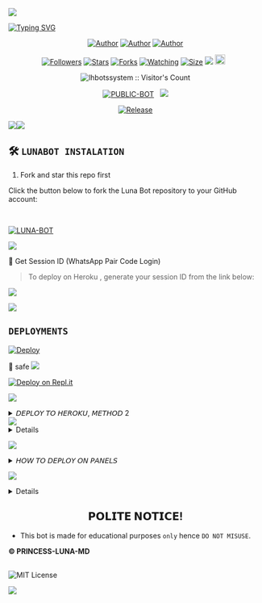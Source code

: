 

<img align="center" height="auto"
src="https://files.catbox.moe/3l5hpb.jpg?">

[![Typing SVG](https://readme-typing-svg.herokuapp.com?font=Rockstar-ExtraBold&size=30&pause=1000&color=0000FF&center=true&vCenter=true&width=815&height=60&lines=P+R+I+N+C+E+S+S-L+U+N+A-M+D+▇)](https://git.io/typing-svg)
<br>

   </p>
<p align="center">
<a href="https://github.com/lhbotssystem"><img title="Author" src="https://img.shields.io/badge/Lord Habaek-blue?style=for-the-badge&logo=Github"></a> <a href="https://youtube.com/@botmastermindofficial"><img title="Author" src="https://img.shields.io/badge/YT CHANNEL-darkred?style=for-the-badge&logo=youtube"></a> <a href="https://wa.me/263712473551"><img title="Author" src="https://img.shields.io/badge/Contact Me-darkgreen?style=for-the-badge&logo=whatsapp"></a>
<p/> 

 <p align="center">
<a href="https://github.com/lhbotssystem/followers"><img title="Followers" src="https://img.shields.io/github/followers/lhbotssystem?color=purple&style=flat-square"></a>
<a href="https://github.com/lhbotssystem/PRINCESS-LUNA-MD/stargazers/"><img title="Stars" src="https://img.shields.io/github/stars/lhbotssystem/PRINCESS-LUNA-MD?color=blue&style=flat-square"></a>
<a href="https://github.com/lhbotssystem/PRINCESS-LUNA-MD/network/members"><img title="Forks" src="https://img.shields.io/github/forks/lhbotssystem/PRINCESS-LUNA-MD?color=blue&style=flat-square"></a>
<a href="https://github.com/lhbotssystem/PRINCESS-LUNA-MD/watchers"><img title="Watching" src="https://img.shields.io/github/watchers/lhbotssystem/PRINCESS-LUNA-MD?label=Watchers&color=blue&style=flat-square"></a>
<a href="https://github.com/lhbotssystem/PRINCESS-LUNA-MD/"><img title="Size" src="https://img.shields.io/github/repo-size/lhbotssystem/PRINCESS-LUNA-MD?style=flat-square&color=green"></a>
<a href="https://hits.seeyoufarm.com"><img src="https://hits.seeyoufarm.com/api/count/incr/badge.svg?url=https%3A%2F%2Fgithub.com%2Flhbotssystem%2FPRINCESS-LUNA-MD&count_bg=%2379C83D&title_bg=%23555555&icon=probot.svg&icon_color=%2300FF6D&title=hits&edge_flat=false"/></a>
<a href="https://github.com/lhbotssystem/PRINCESS-LUNA-MD/graphs/commit-activity"><img height="20" src="https://img.shields.io/badge/Maintained%3F-yes-green.svg"></a>&nbsp;&nbsp;</a>
<p align="center"><img src="https://profile-counter.glitch.me/{PRINCESS-LUNA-MD}/count.svg" alt="lhbotssystem :: Visitor's Count" old_src="https://profile-counter.glitch.me/{lhbotssystem}/count.svg" /></p>
<p align="center">
<a href="https://github.com/lhbotssystem/PRINCESS-LUNA-MD"><img title="PUBLIC-BOT" src="https://img.shields.io/static/v1?label=Language&message=English&style=flat-square&color=darkpink"></a> &nbsp;
  <img src="https://komarev.com/ghpvc/?username=LUNA-BOT&label=VIEWS&style=flat-square&color=blue" />
</a>
<p align="center">
  <a href="https://github.com/lhbotssystem/PRINCESS-LUNA-MD"><img title="Release" src="https://img.shields.io/badge/Release-beta%20v2.0-darkcyan.svg?style=for-the-badge&logo=appveyor" /></a>

<p align='center'>
    </p>
<a><img src='https://i.imgur.com/LyHic3i.gif'/></a><a><img src='https://i.imgur.com/LyHic3i.gif'/></a>

## 🛠️ `LUNABOT INSTALATION`



1. Fork and star this repo first

Click the button below to fork the Luna Bot repository to your GitHub account:

  <br>
    <p align="left">
  <a href="https://github.com/lhbotssystem/princess-luna-md/fork"><img title="LUNA-BOT" src="https://img.shields.io/badge/FORK-LUNA-BOTh?color=darkblue&style=for-the-badge&logo=stackshare"></a>

<a><img src='https://i.imgur.com/LyHic3i.gif'/>

🔑 Get Session ID (WhatsApp Pair Code Login)

> To deploy on Heroku , generate your session ID from the link below:
<p align="left">
  <a href="https://lhbots-pair-1.onrender.com?">
    <img src="https://img.shields.io/badge/%F0%9F%9A%80%20GET%20PAIR%20CODE%20WEB-ffcc00?style=for-the-badge"/>
  </a>
</p>
<a><img src='https://i.imgur.com/LyHic3i.gif'/>

## `DEPLOYMENTS`
  
[![Deploy](https://www.herokucdn.com/deploy/button.svg)](https://dashboard.heroku.com/new?template=https%3A%2F%2Fgithub.com%2Flhbotssystem%2Fprincess-luna-md) 

💯 safe
    <a><img src='https://i.imgur.com/LyHic3i.gif'/>


[![Deploy on Repl.it](https://repl.it/badge/github/quiec/whatsAlfa)](https://repl.it/github/lhbotssystem/PRINCESS-LUNA-MD)

<a><img src='https://i.imgur.com/LyHic3i.gif'/>


<details>
<summary>𝘋𝘌𝘗𝘓𝘖𝘠 𝘛𝘖 𝘏𝘌𝘙𝘖𝘒𝘜, 𝘔𝘌𝘛𝘏𝘖𝘋 2</summary>
 
* `Fork` JINWOO Repository or `sync` if you had forked.
* `Link` to your WhatsApp using Server 1, 2 or 3
* Incase you use Server 2, paste the session id on settings.js @SESSION_ID
* If you used Server 3, upload the `creds.json` received in the `session` folder.
* Alternatively; you can open the `creds.json` using `Mt manager` or `treb edit` and copy everything and paste at `creds.json` on the `session` folder.
* Go to `src>data>role>owner.json` and enter your number.
* Edit your details at `settings.js` (Optional).
* Create an `heroku` account if you don't have.
* Then choose create new app
* Enter your app name and Create.
* Connect with your GitHub account.
* Search PRINCESS-LUNA-MD, and connect.
* Press deploy and wait for a few minutes.
* Enjoy.
</details>
<a><img src='https://i.imgur.com/LyHic3i.gif'/>

<details>
<summary>𝘔𝘖𝘙𝘌 𝘋𝘌𝘗𝘓𝘖𝘠𝘔𝘌𝘕𝘛𝘚</summary>
 
 **• 2 𝗛𝗢𝗦𝗧 𝗢𝗡 𝗗𝗜𝗦𝗖𝗢𝗥𝗗 /PANEL**
<br>
> Click below to download the bot file :
<p align="left">
<a href="https://github.com/lhbotssystem/Princess-luna-md/archive/refs/heads/main.zip"><img src="https://img.shields.io/badge/DOWNLOAD%20FILES-green" alt="Rainhost Files" width="150"></a>
<br>
<a><img src='https://i.imgur.com/LyHic3i.gif'/>
  
> Click below to deploy on Katabump :
<p align="left">
  <a href="https://dashboard.katabump.com/auth/login#203630">
    <img src="https://img.shields.io/badge/Deploy%20to%20Katabump-Hosting-6962a6?style=for-the-badge&logo=katabump&logoColor=red"/>
  </a>
<br>
<a><img src='https://i.imgur.com/LyHic3i.gif'/>
  
> Click below to deploy on Bot-Hosting :
<p align="left">
  <a href="https://dash.altare.pro/join/9DYKAHd1VmxrkjQq">
    <img src="https://img.shields.io/badge/Deploy%20to%20Bot-hosting-9772a6?style=for-the-badge&logo=bothosting&logoColor=white"/>
  </a>
</p>

<a><img src='https://i.imgur.com/LyHic3i.gif'/>

 </a>

</details>

<a><img src='https://i.imgur.com/LyHic3i.gif'/>

<details>
<summary>𝘏𝘖𝘞 𝘛𝘖 𝘋𝘌𝘗𝘓𝘖𝘠 𝘖𝘕 𝘗𝘈𝘕𝘌𝘓𝘚</summary>
 
1. `Fork` the Repository.
2. If already forked then `sync` fork repository.
3. Click on the green `Code` button and click `download as zip`.
4. `Upload` the script zip file to your `panel`.
5. `Unarchieve` the uploaded zip file.
6. Open the `unarchieved folder` and `move` all files to container by typing (`../`)
7. Now go to `console` and `start` bot.
8. Wait for `5-10 mins` to enter your number.
9. Enter your number when requested to get the pair code.
10. Enter pair code in link devices in whatsapp.
11. Deployment successful.
</details>
 
<a><img src='https://i.imgur.com/LyHic3i.gif'/>

<details>
<summary>𝘔𝘈𝘕𝘜𝘈𝘓 𝘐𝘕𝘚𝘛𝘈𝘓𝘓𝘔𝘌𝘕𝘛𝘚</summary>
  
## `REQUIREMENTS`
* [Node.js](https://nodejs.org/en/)
* [Git](https://git-scm.com/downloads)
* [FFmpeg](https://github.com/BtbN/FFmpeg-Builds/releases/download/autobuild-2020-12-08-13-03/ffmpeg-n4.3.1-26-gca55240b8c-win64-gpl-4.3.zip)
* [Libwebp](https://developers.google.com/speed/webp/download)
* Any text editor
  
## `CLONE REPO & INSTALLATION DEPENDENCIES`
```bash
git clone https://github.com/<your gitHub Username>/PRINCESS-LUNA-MD.git
cd PRINCESS-LUNA-MD 
npm start
```

## `FOR SSH/UBUNTU/LINUX`
```bash
sudo apt-get update
sudo apt-get upgrade -y
sudo apt-get install -y bash
sudo apt-get install -y libwebp
sudo apt-get install -y git
sudo apt-get install -y nodejs
sudo apt-get install -y ffmpeg
sudo apt-get install -y wget
sudo apt-get install -y imagemagick
git clone https://github.com/<your-gitHub-Username>/PRINCESS-LUNA-MD
cd PRINCESS-LUNA-MD
npm install
npm start
```

## `FOR TERMUX`
```bash
apt update -y && apt upgrade -y && pkg update -y && pkg upgrade -y && pkg install bash -y && pkg install libwebp -y && pkg install git -y && pkg install nodejs -y && pkg install ffmpeg -y && pkg install wget -y && pkg install imagemagick -y && pkg install yarn && termux-setup-storage
cd /sdcard
cd bot folder name
yarn install
npm start
```

## `FOR 24/7 ACTIVATION PM2 (TERMUX)`
```bash
npm i -g pm2 && pm2 start index.js && pm2 save && pm2 logs
```

## `FOR 24/7 ACTIVATION RE-EXECUTION PM2 (TERMUX)`
```bash
npm i -g pm2 && pm2 start index.js -f && pm2 save && pm2 logs
```
</details>

##
<h2 align="center">  𝗣𝗢𝗟𝗜𝗧𝗘 𝗡𝗢𝗧𝗜𝗖𝗘!
</h2>

- This bot is made for educational purposes `only` hence `DO NOT MISUSE`.

**© PRINCESS-LUNA-MD**
##
![MIT License](https://img.shields.io/badge/License-green.svg)


<a><img src='https://i.imgur.com/LyHic3i.gif'/>
